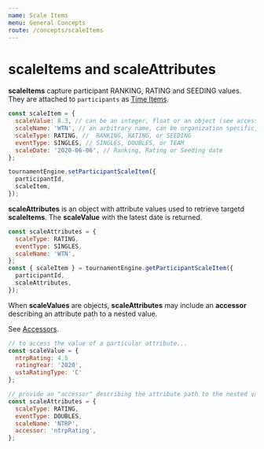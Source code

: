 ```yaml
---
name: Scale Items
menu: General Concepts
route: /concepts/scaleItems
---
```


# scaleItems and scaleAttributes

**scaleItems** capture participant RANKING, RATING and SEEDING values. They are attached to `participants` as [Time Items](/concepts/timeItems).

```js
const scaleItem = {
  scaleValue: 8.3, // can be an integer, float or an object (see accessor below)
  scaleName: 'WTN', // an arbitrary name, can be organization specific, e.g. 'NTRP' or 'UTR'
  scaleType: RATING, //  RANKING, RATING, or SEEDING
  eventType: SINGLES, // SINGLES, DOUBLES, or TEAM
  scaleDate: '2020-06-06', // Ranking, Rating or Seeding date
};

tournamentEngine.setParticipantScaleItem({
  participantId,
  scaleItem,
});
```

**scaleAttributes** is an object with attribute values used to retrieve targetd **scaleItems**. The **scaleValue** with the latest date is returned.

```js
const scaleAttributes = {
  scaleType: RATING,
  eventType: SINGLES,
  scaleName: 'WTN',
};
const { scaleItem } = tournamentEngine.getParticipantScaleItem({
  participantId,
  scaleAttributes,
});
```

When **scaleValues** are objects, **scaleAttributes** may include an **accessor** describing an attribute path to a nested value.

See [Accessors](/concepts/accessors).

```js
// to access the value of a particular attribute...
const scaleValue = {
  ntrpRating: 4.5
  ratingYear: '2020',
  ustaRatingType: 'C'
};

// provide an "accessor" describing the attribute path to the nested value in the scaleValue.
const scaleAttributes = {
  scaleType: RATING,
  eventType: DOUBLES,
  scaleName: 'NTRP',
  accessor: 'ntrpRating',
};
```
